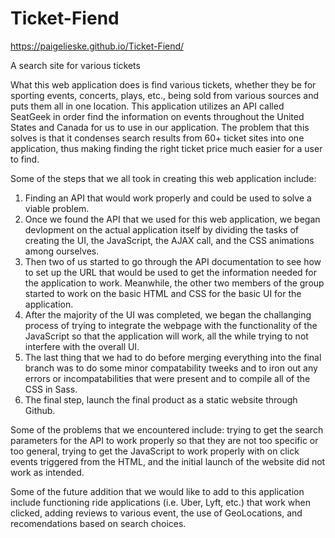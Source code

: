 # Ticket-Fiend
https://paigelieske.github.io/Ticket-Fiend/

A search site for various tickets 

What this web application does is find various tickets, whether they be for sporting events, concerts, plays, etc., being sold from various sources and puts them all in one location. This application utilizes an API called SeatGeek in order find the information on events throughout the United States and Canada for us to use in our application. The problem that this solves is that it condenses search results from 60+ ticket sites into one application, thus making finding the right ticket price much easier for a user to find. 

Some of the steps that we all took in creating this web application include:
1. Finding an API that would work properly and could be used to solve a viable problem.
2. Once we found the API that we used for this web application, we began devlopment on the actual application itself by dividing the tasks of creating the UI, the JavaScript, the AJAX call, and the CSS animations among ourselves. 
3. Then two of us started to go through the API documentation to see how to set up the URL that would be used to get the information needed for the application to work. Meanwhile, the other two members of the group started to work on the basic HTML and CSS for the basic UI for the application. 
4. After the majority of the UI was completed, we began the challanging process of trying to integrate the webpage with the functionality of the JavaScript so that the application will work, all the while trying to not interfere with the overall UI.
5. The last thing that we had to do before merging everything into the final branch was to do some minor compatability tweeks and to iron out any errors or incompatabilities that were present and to compile all of the CSS in Sass.
6. The final step, launch the final product as a static website through Github.

Some of the problems that we encountered include: trying to get the search parameters for the API to work properly so that they are not too specific or too general, trying to get the JavaScript to work properly with on click events triggered from the HTML, and the initial launch of the website did not work as intended. 

Some of the future addition that we would like to add to this application include functioning ride applications (i.e. Uber, Lyft, etc.) that work when clicked, adding reviews to various event, the use of GeoLocations, and recomendations based on search choices.  

